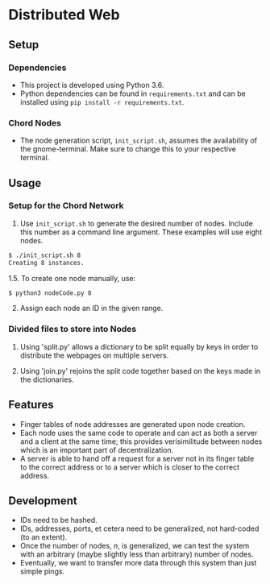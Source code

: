 # Distributed Web

## Setup

### Dependencies

* This project is developed using Python 3.6.
* Python dependencies can be found in `requirements.txt` and can be installed using `pip install -r requirements.txt`.

### Chord Nodes

* The node generation script, `init_script.sh`, assumes the availability of the gnome-terminal. Make sure to change this to your respective terminal.

## Usage

### Setup for the Chord Network

1. Use `init_script.sh` to generate the desired number of nodes. Include this number as a command line argument. These examples will use eight nodes.
```bash
$ ./init_script.sh 8
Creating 8 instances.
```
1.5. To create one node manually, use:
```bash
$ python3 nodeCode.py 8
```
2. Assign each node an ID in the given range.

### Divided files to store into Nodes

1. Using 'split.py' allows a dictionary to be split equally by keys in order to distribute the webpages on multiple servers.

2. Using 'join.py' rejoins the split code together based on the keys made in the dictionaries.
 

## Features

* Finger tables of node addresses are generated upon node creation.
* Each node uses the same code to operate and can act as both a server and a client at the same time; this provides verisimilitude between nodes which is an important part of decentralization.
* A server is able to hand off a request for a server not in its finger table to the correct address or to a server which is closer to the correct address.

## Development

* IDs need to be hashed.
* IDs, addresses, ports, et cetera need to be generalized, not hard-coded (to an extent).
* Once the number of nodes, $n$, is generalized, we can test the system with an arbitrary (maybe slightly less than arbitrary) number of nodes.
* Eventually, we want to transfer more data through this system than just simple pings.
